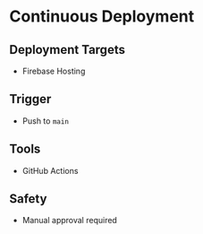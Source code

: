 # Continuous Deployment

## Deployment Targets
- Firebase Hosting

## Trigger
- Push to `main`

## Tools
- GitHub Actions

## Safety
- Manual approval required
